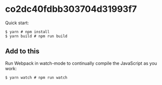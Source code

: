 # co2dc40fdbb303704d31993f7

Quick start:

```
$ yarn # npm install
$ yarn build # npm run build
```

## Add to this

Run Webpack in watch-mode to continually compile the JavaScript as you work:

```
$ yarn watch # npm run watch
```
